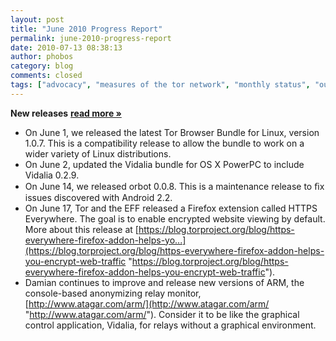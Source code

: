 ```yaml
---
layout: post
title: "June 2010 Progress Report"
permalink: june-2010-progress-report
date: 2010-07-13 08:38:13
author: phobos
category: blog
comments: closed
tags: ["advocacy", "measures of the tor network", "monthly status", "outreach", "progress report", "releases", "status report"]
---
```


**New releases** [**read more »**](https://blog.torproject.org/blog/june-2010-progress-report)

-   On June 1, we released the latest Tor Browser Bundle for Linux, version 1.0.7. This is a compatibility release to allow the bundle to work on a wider variety of Linux distributions.
-   On June 2, updated the Vidalia bundle for OS X PowerPC to include Vidalia 0.2.9.
-   On June 14, we released orbot 0.0.8. This is a maintenance release to ﬁx issues discovered with Android 2.2.
-   On June 17, Tor and the EFF released a Firefox extension called HTTPS Everywhere. The goal is to enable encrypted website viewing by default. More about this release at [https://blog.torproject.org/blog/https-everywhere-firefox-addon-helps-yo...](https://blog.torproject.org/blog/https-everywhere-firefox-addon-helps-you-encrypt-web-traffic "https://blog.torproject.org/blog/https-everywhere-firefox-addon-helps-you-encrypt-web-traffic").
-   Damian continues to improve and release new versions of ARM, the console-based anonymizing relay monitor, [http://www.atagar.com/arm/](http://www.atagar.com/arm/ "http://www.atagar.com/arm/"). Consider it to be like the graphical control application, Vidalia, for relays without a graphical environment.


